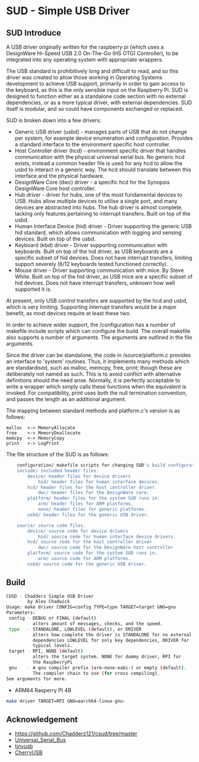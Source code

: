 # SUD - Simple USB Driver

## SUD Introduce

A USB driver originally written for the raspberry pi (which uses a DesignWare
Hi-Speed USB 2.0 On-The-Go (HS OTG) Controller), to be integrated into any
operating system with appropriate wrappers.

The USB standard is prohibitively long and difficult to read, and so this
driver was created to allow those working in Operating Systems development to
achieve USB support, primarily in order to gain access to the keyboard, as this
is the only sensible input on the Raspberry Pi. SUD is designed to function
either as a standalone code section with no external dependencies, or as a more
typical driver, with external dependencies. SUD itself is modular, and so
could have components exchanged or replaced.

SUD is broken down into a few drivers:
  - Generic USB driver (usbd) - manages parts of USB that do not change per
			system, for example device enumeration and configuration. Provides
			a standard interface to the environment specific host controller.
  - Host Controller driver (hcd) - environment specific driver that handles
			communication with the physical universal serial bus. No generic
			hcd exists, instead a common header file is used for any hcd to
			allow the usbd to interact in a generic way. The hcd should
			translate between this interface and the physical hardware.
  - DesignWare Core (dwc) driver - a specific hcd for the Synopsis DesignWare
			Core host controller.
  - Hub driver - driver for hubs, one of the most fundamental devices to USB.
			Hubs allow multiple devices to utilise a single port, and many
			devices are abstracted into hubs. The hub driver is almost
			complete, lacking only features pertaining to interrupt transfers.
			Built on top of the usbd.
  - Human Interface Device (hid) driver - Driver supporting the generic
			USB hid standard, which allows communication with logging and
			sensing devices. Built on top of the usbd.
  - Keyboard (kbd) driver - Driver supporting communication with keyboards.
			Built on top of the hid driver, as USB keyboards are a specific
			subset of hid devices. Does not have interrupt transfers, limiting
			support severely (6/12 keyboards tested functioned correctly).
  - Mouse driver - Driver supporting communication with mice. By Steve White.
			Built on top of the hid driver, as USB mice are a specific subset
			of hid devices. Does not have interrupt transfers, unknown how well
			supported it is.

At present, only USB control transfers are supported by the hcd and usbd, which
is very limiting. Supporting interrupt transfers would be a major benefit, as
most devices require at least these two.

In order to achieve wider support, the /configuration has a number of makefile
include scripts which can configure the build. The overall makefile also
supports a number of arguments. The arguments are outlined in the file
arguments.

Since the driver can be standalone, the code in /source/platform.c provides an
interface to 'system' routines. Thus, it implements many methods which are
standardised, such as malloc, memcpy, free, print; though these are
deliberately not named as such. This is to avoid conflict with alternative
definitions should the need arise. Normally, it is perfectly acceptable to
write a wrapper which simply calls these functions when the equivalent is
invoked. For compatibility, print uses both the null termination convention,
and passes the length as an additional argument.

The mapping between standard methods and platform.c's version is as follows:
```
malloc	<-> MemoryAllocate
free	<-> MemoryDeallocate
memcpy	<-> MemoryCopy
print	<-> LogPrint
```

The file structure of the SUD is as follows:
```sh
	configuration/ makefile scripts for changing SUD's build configuration.
	include/ included header files.
		device/ header files for device drivers
			hid/ header files for human interface devices.
		hcd/ header files for the host controller driver.
			dwc/ header files for the DesignWare core.
		platform/ header files for the system SUD runs in.
			arm/ header files for ARM platforms.
			none/ header files for generic platforms.
		usbd/ header files for the generic USB driver.

	source/ source code files.
		device/ source code for device drivers
			hid/ source code for human interface device drivers.
		hcd/ source code for the host controller driver
			dwc/ source code for the DesignWare host controller
		platform/ source code for the system SUD runs in.
			arm/ source code for ARM platforms.
		usbd/ source code for the generic USB driver.
```

## Build

```sh
CUSD - Chadderz Simple USB Driver
        by Alex Chadwick
Usage: make driver CONFIG=config TYPE=type TARGET=target GNU=gnu
Parameters:
 config - DEBUG or FINAL (default)
          alters amount of messages, checks, and the speed.
 type   - STANDALONE, LOWLEVEL (default), or DRIVER
          alters how complete the driver is STANDALONE for no external
          dependencies LOWLEVEL for only key dependencies, DRIVER for
          typical levels.
 target - RPI, NONE (default)
          alters the target system. NONE for dummy driver, RPI for
          the RaspberryPi
 gnu    - A gnu compiler prefix (arm-none-eabi-) or empty (default).
          The compiler chain to use (for cross compiling).
See arguments for more.
```
- ARM64 Rasperry PI 4B
```sh
make driver TARGET=RPI GNU=aarch64-linux-gnu-
```

## Acknowledgement
- https://github.com/Chadderz121/csud/tree/master
- [Universal_Serial_Bus](https://wiki.osdev.org/Universal_Serial_Bus)
- [tinyusb](https://github.com/hathach/tinyusb)
- [CherryUSB](https://github.com/cherry-embedded/CherryUSB)